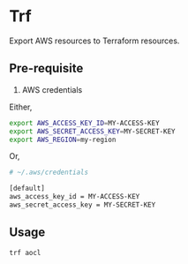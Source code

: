 # Trf

Export AWS resources to Terraform resources.

## Pre-requisite

1. AWS credentials

  Either,

  ```bash
  export AWS_ACCESS_KEY_ID=MY-ACCESS-KEY
  export AWS_SECRET_ACCESS_KEY=MY-SECRET-KEY
  export AWS_REGION=my-region
  ```

  Or,

  ```bash
  # ~/.aws/credentials

  [default]
  aws_access_key_id = MY-ACCESS-KEY
  aws_secret_access_key = MY-SECRET-KEY
  ```

## Usage

```bash
trf aocl
```
